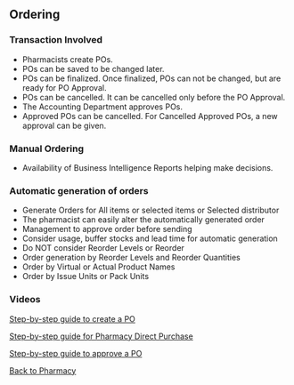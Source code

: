 ## Ordering

### Transaction Involved
* Pharmacists create POs.
* POs can be saved to be changed later.
* POs can be finalized. Once finalized, POs can not be changed, but are ready for PO Approval.
* POs can be cancelled. It can be cancelled only before the PO Approval.
* The Accounting Department approves POs.
* Approved POs can be cancelled. For Cancelled Approved POs, a new approval can be given.

### Manual Ordering
* Availability of Business Intelligence Reports helping make decisions.

### Automatic generation of orders
* Generate Orders for All items or selected items or Selected distributor
* The pharmacist can easily alter the automatically generated order
* Management to approve order before sending
* Consider usage, buffer stocks and lead time for automatic generation
* Do NOT consider Reorder Levels or Reorder
* Order generation by Reorder Levels and Reorder Quantities
* Order by Virtual or Actual Product Names
* Order by Issue Units or Pack Units

### Videos

[Step-by-step guide to create a PO](https://youtu.be/WKff8IeH-W8?si=h6xLNGR4D3_AUa_l)

[Step-by-step guide for Pharmacy Direct Purchase](https://youtu.be/4Xclh71ODbw?si=37KeLvwyZiP70snH)

[Step-by-step guide to approve a PO](https://youtu.be/6aOZvFJVKC8?si=XTiwQUApLQ9H4ZpW)

[Back to Pharmacy](https://github.com/hmislk/hmis/wiki/Pharmacy)